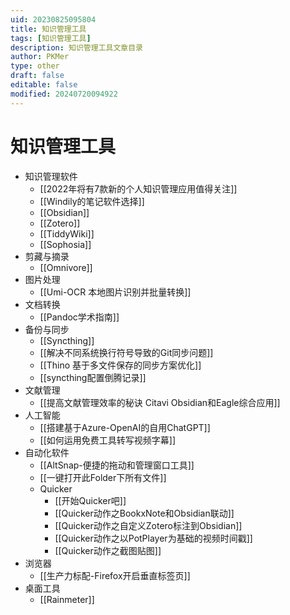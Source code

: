 ```yaml
---
uid: 20230825095804
title: 知识管理工具
tags: [知识管理工具]
description: 知识管理工具文章目录
author: PKMer
type: other
draft: false
editable: false
modified: 20240720094922
---
```


# 知识管理工具

- 知识管理软件
	- [[2022年将有7款新的个人知识管理应用值得关注]]
	- [[Windily的笔记软件选择]]
	- [[Obsidian]]
	- [[Zotero]]
	- [[TiddyWiki]]
	- [[Sophosia]]
- 剪藏与摘录
	- [[Omnivore]]
- 图片处理
	- [[Umi-OCR 本地图片识别并批量转换]]
- 文档转换
	- [[Pandoc学术指南]]
- 备份与同步
	- [[Syncthing]]
	- [[解决不同系统换行符号导致的Git同步问题]]
	- [[Thino 基于多文件保存的同步方案优化]]
	- [[syncthing配置倒腾记录]]
- 文献管理
	- [[提高文献管理效率的秘诀 Citavi Obsidian和Eagle综合应用]]
- 人工智能
	- [[搭建基于Azure-OpenAI的自用ChatGPT]]
	- [[如何运用免费工具转写视频字幕]]
- 自动化软件
	- [[AltSnap-便捷的拖动和管理窗口工具]]
	- [[一键打开此Folder下所有文件]]
	- Quicker
		- [[开始Quicker吧]]
		- [[Quicker动作之BookxNote和Obsidian联动]]
		- [[Quicker动作之自定义Zotero标注到Obsidian]]
		- [[Quicker动作之以PotPlayer为基础的视频时间戳]]
		- [[Quicker动作之截图贴图]]
- 浏览器
	- [[生产力标配-Firefox开启垂直标签页]]
- 桌面工具
	- [[Rainmeter]]